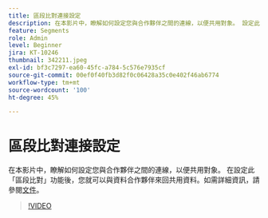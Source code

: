 ```yaml
---
title: 區段比對連接設定
description: 在本影片中，瞭解如何設定您與合作夥伴之間的連線，以便共用對象。 設定此「區段比對」功能後，您…… （說明應該介於60到160個字元之間）
feature: Segments
role: Admin
level: Beginner
jira: KT-10246
thumbnail: 342211.jpeg
exl-id: bf3c7297-ea60-45fc-a784-5c576e7935cf
source-git-commit: 00ef0f40fb3d82f0c06428a35c0e402f46ab6774
workflow-type: tm+mt
source-wordcount: '100'
ht-degree: 45%

---
```


# 區段比對連接設定

在本影片中，瞭解如何設定您與合作夥伴之間的連線，以便共用對象。 在設定此「區段比對」功能後，您就可以與資料合作夥伴來回共用資料。如需詳細資訊，請參閱[文件](https://experienceleague.adobe.com/docs/experience-platform/segmentation/ui/segment-match/overview.html?lang=zh-Hant)。

>[!VIDEO](https://video.tv.adobe.com/v/342211/?learn=on)
